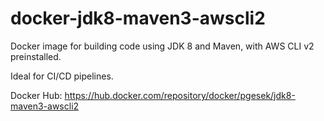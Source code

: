# docker-jdk8-maven3-awscli2
Docker image for building code using JDK 8 and Maven, with AWS CLI v2 preinstalled.

Ideal for CI/CD pipelines.

Docker Hub: https://hub.docker.com/repository/docker/pgesek/jdk8-maven3-awscli2
